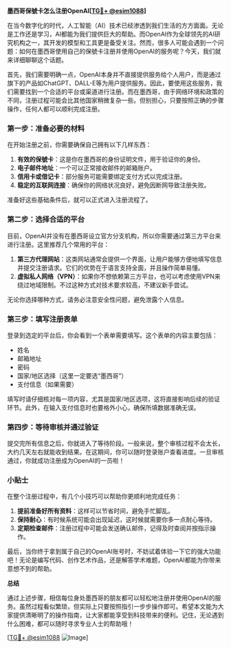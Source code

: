 **墨西哥保號卡怎么注册OpenAI[[TG💪+ @esim1088](https://t.me/s/esim1088)]**

在当今数字化的时代，人工智能（AI）技术已经渗透到我们生活的方方面面。无论是工作还是学习，AI都能为我们提供巨大的帮助。而OpenAI作为全球领先的AI研究机构之一，其开发的模型和工具更是备受关注。然而，很多人可能会遇到一个问题：如何在墨西哥使用自己的保號卡注册并使用OpenAI的服务呢？今天，我们就来详细聊聊这个话题。

首先，我们需要明确一点，OpenAI本身并不直接提供服务给个人用户，而是通过旗下的产品如ChatGPT、DALL-E等为用户提供服务。因此，要使用这些服务，我们需要找到一个合适的平台或渠道进行注册。而在墨西哥，由于网络环境和政策的不同，注册过程可能会比其他国家稍微复杂一些。但别担心，只要按照正确的步骤操作，任何人都可以顺利完成注册。

### 第一步：准备必要的材料

在开始注册之前，你需要确保自己拥有以下几样东西：

1. **有效的保號卡**：这是你在墨西哥的身份证明文件，用于验证你的身份。
2. **电子邮件地址**：一个可以正常接收邮件的邮箱账户。
3. **信用卡或借记卡**：部分服务可能需要绑定支付方式以完成注册。
4. **稳定的互联网连接**：确保你的网络状况良好，避免因断网导致注册失败。

准备好这些基础条件后，就可以正式进入注册流程了。

### 第二步：选择合适的平台

目前，OpenAI并没有在墨西哥设立官方分支机构，所以你需要通过第三方平台来进行注册。这里推荐几个常用的平台：

1. **第三方代理网站**：这类网站通常会提供一个界面，让用户能够方便地填写信息并提交注册请求。它们的优势在于语言支持全面，并且操作简单易懂。
2. **虚拟私人网络（VPN）**：如果你不想依赖第三方平台，也可以考虑使用VPN来绕过地域限制。不过这种方式对技术要求较高，不建议新手尝试。

无论你选择哪种方式，请务必注意安全性问题，避免泄露个人信息。

### 第三步：填写注册表单

登录到选定的平台后，你会看到一个表单需要填写。这个表单的内容主要包括：

- 姓名
- 邮箱地址
- 密码
- 国家/地区选择（这里一定要选“墨西哥”）
- 支付信息（如果需要）

填写时请仔细核对每一项内容，尤其是国家/地区选项，这将直接影响后续的验证环节。此外，在输入支付信息时也要格外小心，确保所填数据准确无误。

### 第四步：等待审核并通过验证

提交完所有信息之后，你就进入了等待阶段。一般来说，整个审核过程不会太长，大约几天左右就能收到结果。在这期间，你可以随时登录账户查看进度。一旦审核通过，你就成功注册成为OpenAI的一员啦！

### 小贴士

在整个注册过程中，有几个小技巧可以帮助你更顺利地完成任务：

1. **提前准备好所有资料**：这样可以节省时间，避免手忙脚乱。
2. **保持耐心**：有时候系统可能会出现延迟，这时候就需要你多一点耐心等待。
3. **定期检查邮件**：注册过程中可能会发送确认邮件，记得及时查阅并按指示操作。

最后，当你终于拿到属于自己的OpenAI账号时，不妨试着体验一下它的强大功能吧！无论是编写代码、创作艺术作品，还是解答学术难题，OpenAI都能为你带来意想不到的帮助。

**总结**

通过上述步骤，相信每位身处墨西哥的朋友都可以轻松地注册并使用OpenAI的服务。虽然过程看似繁琐，但实际上只要按照指引一步步操作即可。希望本文能为大家提供清晰明了的操作指南，让大家都能享受到科技带来的便利。记住，无论遇到什么困难，都可以随时寻求专业人士的帮助哦！

[[TG💪+ @esim1088](https://t.me/s/esim1088) ![Image](https://i.postimg.cc/4NQfJmqS/Snipaste-2025-05-13-00-14-12.png)]